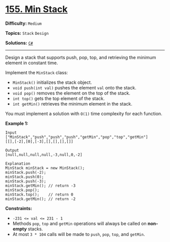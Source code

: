 # [155. Min Stack](https://leetcode.com/problems/min-stack/)

**Difficulty:** `Medium`

**Topics:** `Stack` `Design`

**Solutions:** [`C#`](../../src/csharp/challenges/Problems/MinStack.cs)

---

Design a stack that supports push, pop, top, and retrieving the minimum element in constant time.

Implement the `MinStack` class:

* `MinStack()` initializes the stack object.
* `void push(int val)` pushes the element `val` onto the stack.
* `void pop()` removes the element on the top of the stack.
* `int top()` gets the top element of the stack.
* `int getMin()` retrieves the minimum element in the stack.

You must implement a solution with `O(1)` time complexity for each function.

**Example 1:**

```
Input
["MinStack","push","push","push","getMin","pop","top","getMin"]
[[],[-2],[0],[-3],[],[],[],[]]

Output
[null,null,null,null,-3,null,0,-2]

Explanation
MinStack minStack = new MinStack();
minStack.push(-2);
minStack.push(0);
minStack.push(-3);
minStack.getMin(); // return -3
minStack.pop();
minStack.top();    // return 0
minStack.getMin(); // return -2
```

**Constraints:**

* `-231 <= val <= 231 - 1`
* Methods `pop`, `top` and `getMin` operations will always be called on **non-empty** stacks.
* At most `3 * 104` calls will be made to `push`, `pop`, `top`, and `getMin`.